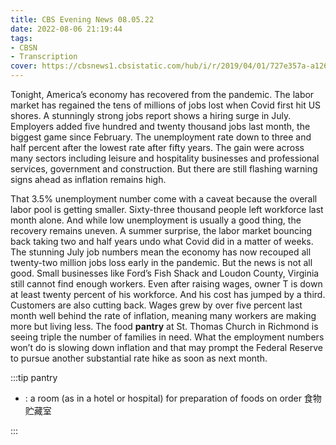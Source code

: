 ```yaml
---
title: CBS Evening News 08.05.22
date: 2022-08-06 21:19:44
tags:
- CBSN
- Transcription
cover: https://cbsnews1.cbsistatic.com/hub/i/r/2019/04/01/727e357a-a126-4138-a2c5-4d3222669d57/thumbnail/640x360/3ff2761028dc5c65cc4f07acd54bcd5c/cbsn2-logo-1920x1080.jpg
---
```

Tonight, America’s economy has recovered from the pandemic. The labor market has regained the tens of millions of jobs lost when Covid first hit US shores. A stunningly strong jobs report shows a hiring surge in July. Employers added five hundred and twenty thousand jobs last month, the biggest game since February. The unemployment rate down to three and half percent after the lowest rate after fifty years. The gain were across many sectors including leisure and hospitality businesses and professional services, government and construction. But there are still flashing warning signs ahead as inflation remains high. 

That 3.5% unemployment number come with a caveat because the overall labor pool is getting smaller. Sixty-three thousand people left workforce last month alone. And while low unemployment is usually a good thing, the recovery remains uneven. A summer surprise, the labor market bouncing back taking two and half years undo what Covid did in a matter of weeks. The stunning July job numbers mean the economy has now recouped all twenty-two million jobs loss early in the pandemic. But the news is not all good. Small businesses like Ford’s Fish Shack and Loudon County, Virginia still cannot find enough workers. Even after raising wages, owner T is down at least twenty percent of his workforce. And his cost has jumped by a third. Customers are also cutting back. Wages grew by over five percent last month well behind the rate of inflation, meaning many workers are making more but living less. The food **pantry** at St. Thomas Church in Richmond is seeing triple the number of families in need. What the employment numbers won’t do is slowing down inflation and that may prompt the Federal Reserve to pursue another substantial rate hike as soon as next month. 

:::tip pantry

- : a room (as in a hotel or hospital) for preparation of foods on order 食物贮藏室
  
:::
